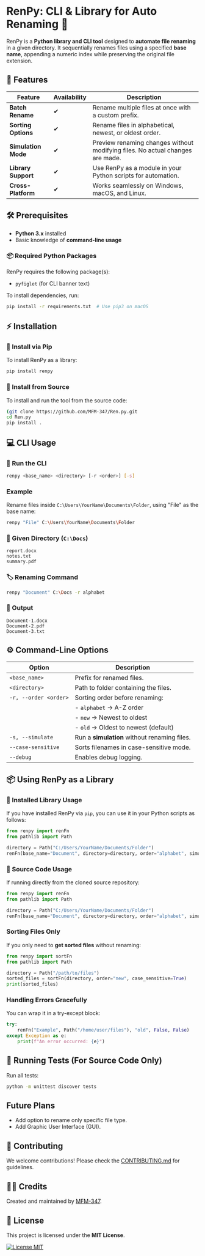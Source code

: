 # **RenPy: CLI & Library for Auto Renaming** 🚀

RenPy is a **Python library and CLI tool** designed to **automate file renaming** in a given directory. It sequentially renames files using a specified **base name**, appending a numeric index while preserving the original file extension.

## **📌 Features**

| Feature             | Availability | Description                                                                   |
| ------------------- | ------------ | ----------------------------------------------------------------------------- |
| **Batch Rename**    | ✔           | Rename multiple files at once with a custom prefix.                           |
| **Sorting Options** | ✔           | Rename files in alphabetical, newest, or oldest order.                        |
| **Simulation Mode** | ✔           | Preview renaming changes without modifying files. No actual changes are made. |
| **Library Support** | ✔           | Use RenPy as a module in your Python scripts for automation.                  |
| **Cross-Platform**  | ✔           | Works seamlessly on Windows, macOS, and Linux.                                |

## **🛠️ Prerequisites**

- **Python 3.x** installed
- Basic knowledge of **command-line usage**

### **📦 Required Python Packages**

RenPy requires the following package(s):

- `pyfiglet` (for CLI banner text)

To install dependencies, run:

```sh
pip install -r requirements.txt  # Use pip3 on macOS
```

## **⚡ Installation**

### **🔹 Install via Pip**

To install RenPy as a library:

```sh
pip install renpy
```

### **🔹 Install from Source**

To install and run the tool from the source code:

```sh
(git clone https://github.com/MFM-347/Ren.py.git
cd Ren.py
pip install .
```

## **💻 CLI Usage**

### **📌 Run the CLI**

```sh
renpy <base_name> <directory> [-r <order>] [-s]
```

### **Example**

Rename files inside `C:\Users\YourName\Documents\Folder`, using "File" as the base name:

```sh
renpy "File" C:\Users\YourName\Documents\Folder
```

### **📂 Given Directory (`C:\Docs`)**

```
report.docx
notes.txt
summary.pdf
```

### **🏷️ Renaming Command**

```sh
renpy "Document" C:\Docs -r alphabet
```

### **📝 Output**

```
Document-1.docx
Document-2.pdf
Document-3.txt
```

## **⚙️ Command-Line Options**

| Option                | Description                                  |
| --------------------- | -------------------------------------------- |
| `<base_name>`         | Prefix for renamed files.                    |
| `<directory>`         | Path to folder containing the files.         |
| `-r, --order <order>` | Sorting order before renaming:               |
|                       | - `alphabet` → A-Z order                     |
|                       | - `new` → Newest to oldest                   |
|                       | - `old` → Oldest to newest (default)         |
| `-s, --simulate`      | Run a **simulation** without renaming files. |
| `--case-sensitive`    | Sorts filenames in case-sensitive mode.      |
| `--debug`             | Enables debug logging.                       |

## **📦 Using RenPy as a Library**

### **🔹 Installed Library Usage**

If you have installed RenPy via `pip`, you can use it in your Python scripts as follows:

```python
from renpy import renFn
from pathlib import Path

directory = Path("C:/Users/YourName/Documents/Folder")
renFn(base_name="Document", directory=directory, order="alphabet", simulate=False, case_sensitive=False)
```

### **🔹 Source Code Usage**

If running directly from the cloned source repository:

```python
from renpy import renFn
from pathlib import Path

directory = Path("C:/Users/YourName/Documents/Folder")
renFn(base_name="Document", directory=directory, order="alphabet", simulate=False, case_sensitive=False)
```

### **Sorting Files Only**

If you only need to **get sorted files** without renaming:

```python
from renpy import sortFn
from pathlib import Path

directory = Path("/path/to/files")
sorted_files = sortFn(directory, order="new", case_sensitive=True)
print(sorted_files)
```

### **Handling Errors Gracefully**

You can wrap it in a try-except block:

```python
try:
    renFn("Example", Path("/home/user/files"), "old", False, False)
except Exception as e:
    print(f"An error occurred: {e}")
```

## **🧪 Running Tests (For Source Code Only)**

Run all tests:

```sh
python -m unittest discover tests
```

## Future Plans

- Add option to rename only specific file type.
- Add Graphic User Interface (GUI).

## **🤝 Contributing**

We welcome contributions! Please check the [CONTRIBUTING.md](https://github.com/MFM-347/Ren.py/blob/main/CONTRIBUTING.md) for guidelines.

## **👨‍💻 Credits**

Created and maintained by [MFM-347](https://github.com/MFM-347).

## **📜 License**

This project is licensed under the **MIT License**.

[![License MIT](https://img.shields.io/badge/License-MIT-green.svg)](https://github.com/MFM-347/Ren.py/LICENSE)
